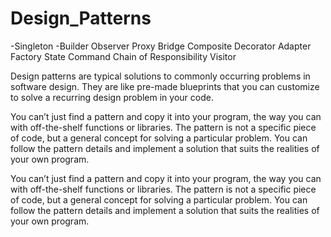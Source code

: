 # Design_Patterns


-Singleton
-Builder
Observer
Proxy
Bridge
Composite
Decorator
Adapter
Factory
State
Command
Chain of Responsibility
Visitor

 Design patterns are typical solutions to commonly occurring problems in software design. They are like pre-made blueprints that you can customize to solve a recurring design problem in your code.
 
 You can’t just find a pattern and copy it into your program, the way you can with off-the-shelf functions or libraries. The pattern is not a specific piece of code, but a general concept for solving a particular problem. You can follow the pattern details and implement a solution that suits the realities of your own program.
 
 You can’t just find a pattern and copy it into your program, the way you can with off-the-shelf functions or libraries. The pattern is not a specific piece of code, but a general concept for solving a particular problem. You can follow the pattern details and implement a solution that suits the realities of your own program.
